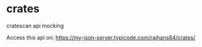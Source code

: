 # crates
cratescan api mocking

Access this api on: https://my-json-server.typicode.com/rajhans84/crates/
